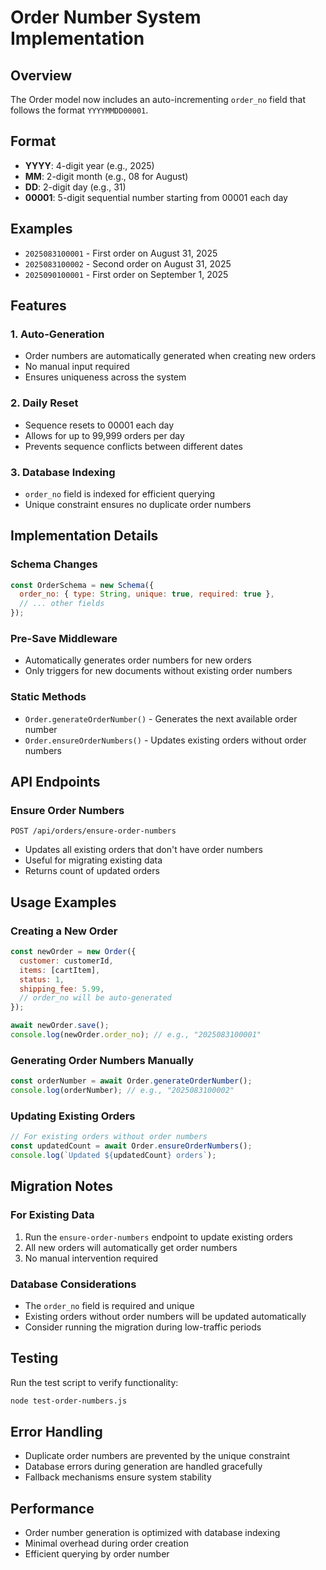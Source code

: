 # Order Number System Implementation

## Overview

The Order model now includes an auto-incrementing `order_no` field that follows the format `YYYYMMDD00001`.

## Format

- **YYYY**: 4-digit year (e.g., 2025)
- **MM**: 2-digit month (e.g., 08 for August)
- **DD**: 2-digit day (e.g., 31)
- **00001**: 5-digit sequential number starting from 00001 each day

## Examples

- `2025083100001` - First order on August 31, 2025
- `2025083100002` - Second order on August 31, 2025
- `2025090100001` - First order on September 1, 2025

## Features

### 1. Auto-Generation

- Order numbers are automatically generated when creating new orders
- No manual input required
- Ensures uniqueness across the system

### 2. Daily Reset

- Sequence resets to 00001 each day
- Allows for up to 99,999 orders per day
- Prevents sequence conflicts between different dates

### 3. Database Indexing

- `order_no` field is indexed for efficient querying
- Unique constraint ensures no duplicate order numbers

## Implementation Details

### Schema Changes

```javascript
const OrderSchema = new Schema({
  order_no: { type: String, unique: true, required: true },
  // ... other fields
});
```

### Pre-Save Middleware

- Automatically generates order numbers for new orders
- Only triggers for new documents without existing order numbers

### Static Methods

- `Order.generateOrderNumber()` - Generates the next available order number
- `Order.ensureOrderNumbers()` - Updates existing orders without order numbers

## API Endpoints

### Ensure Order Numbers

```
POST /api/orders/ensure-order-numbers
```

- Updates all existing orders that don't have order numbers
- Useful for migrating existing data
- Returns count of updated orders

## Usage Examples

### Creating a New Order

```javascript
const newOrder = new Order({
  customer: customerId,
  items: [cartItem],
  status: 1,
  shipping_fee: 5.99,
  // order_no will be auto-generated
});

await newOrder.save();
console.log(newOrder.order_no); // e.g., "2025083100001"
```

### Generating Order Numbers Manually

```javascript
const orderNumber = await Order.generateOrderNumber();
console.log(orderNumber); // e.g., "2025083100002"
```

### Updating Existing Orders

```javascript
// For existing orders without order numbers
const updatedCount = await Order.ensureOrderNumbers();
console.log(`Updated ${updatedCount} orders`);
```

## Migration Notes

### For Existing Data

1. Run the `ensure-order-numbers` endpoint to update existing orders
2. All new orders will automatically get order numbers
3. No manual intervention required

### Database Considerations

- The `order_no` field is required and unique
- Existing orders without order numbers will be updated automatically
- Consider running the migration during low-traffic periods

## Testing

Run the test script to verify functionality:

```bash
node test-order-numbers.js
```

## Error Handling

- Duplicate order numbers are prevented by the unique constraint
- Database errors during generation are handled gracefully
- Fallback mechanisms ensure system stability

## Performance

- Order number generation is optimized with database indexing
- Minimal overhead during order creation
- Efficient querying by order number
